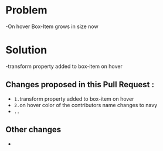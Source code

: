 

# Problem
-On hover Box-Item grows in size now
# Solution
-transform property added to box-item on hover

## Changes proposed in this Pull Request :
-  `1.`transform property added to box-item on hover
-  `2.`on hover color of the contributors name changes to navy
-  `..`

## Other changes
-
